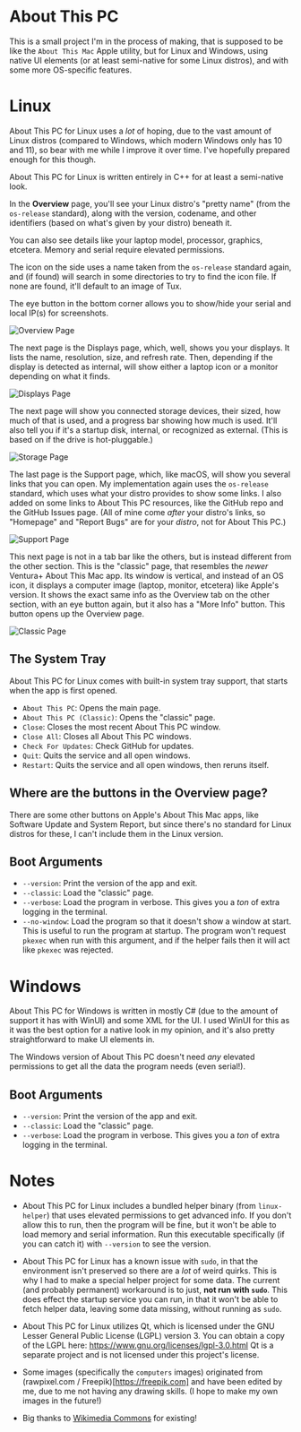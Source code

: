 # About This PC

This is a small project I'm in the process of making, that is supposed to be like the `About This Mac` Apple utility, but for Linux and Windows, using native UI elements (or at least semi-native for some Linux distros), and with some more OS-specific features.

# Linux

About This PC for Linux uses a *lot* of hoping, due to the vast amount of Linux distros (compared to Windows, which modern Windows only has 10 and 11), so bear with me while I improve it over time. I've hopefully prepared enough for this though.

About This PC for Linux is written entirely in C++ for at least a semi-native look.

In the **Overview** page, you'll see your Linux distro's "pretty name" (from the `os-release` standard), along with the version, codename, and other identifiers (based on what's given by your distro) beneath it.

You can also see details like your laptop model, processor, graphics, etcetera. Memory and serial require elevated permissions.

The icon on the side uses a name taken from the `os-release` standard again, and (if found) will search in some directories to try to find the icon file. If none are found, it'll default to an image of Tux.

The eye button in the bottom corner allows you to show/hide your serial and local IP(s) for screenshots.

![Overview Page](https://raw.githubusercontent.com/Calebh101/About-This-PC/master/Assets/screenshots/linux-page1.png)

The next page is the Displays page, which, well, shows you your displays. It lists the name, resolution, size, and refresh rate. Then, depending if the display is detected as internal, will show either a laptop icon or a monitor depending on what it finds.

![Displays Page](https://raw.githubusercontent.com/Calebh101/About-This-PC/master/Assets/screenshots/linux-page2.png)

The next page will show you connected storage devices, their sized, how much of that is used, and a progress bar showing how much is used. It'll also tell you if it's a startup disk, internal, or recognized as external. (This is based on if the drive is hot-pluggable.)

![Storage Page](https://raw.githubusercontent.com/Calebh101/About-This-PC/master/Assets/screenshots/linux-page3.png)

The last page is the Support page, which, like macOS, will show you several links that you can open. My implementation again uses the `os-release` standard, which uses what your distro provides to show some links. I also added on some links to About This PC resources, like the GitHub repo and the GitHub Issues page. (All of mine come *after* your distro's links, so "Homepage" and "Report Bugs" are for your *distro*, not for About This PC.)

![Support Page](https://raw.githubusercontent.com/Calebh101/About-This-PC/master/Assets/screenshots/linux-page4.png)

This next page is not in a tab bar like the others, but is instead different from the other section. This is the "classic" page, that resembles the *newer* Ventura+ About This Mac app. Its window is vertical, and instead of an OS icon, it displays a computer image (laptop, monitor, etcetera) like Apple's version. It shows the exact same info as the Overview tab on the other section, with an eye button again, but it also has a "More Info" button. This button opens up the Overview page.

![Classic Page](https://raw.githubusercontent.com/Calebh101/About-This-PC/master/Assets/screenshots/linux-classic.png)

## The System Tray

About This PC for Linux comes with built-in system tray support, that starts when the app is first opened.

- `About This PC`: Opens the main page.
- `About This PC (Classic)`: Opens the "classic" page.
- `Close`: Closes the most recent About This PC window.
- `Close All`: Closes all About This PC windows.
- `Check For Updates`: Check GitHub for updates.
- `Quit`: Quits the service and all open windows.
- `Restart`: Quits the service and all open windows, then reruns itself.

## Where are the buttons in the Overview page?

There are some other buttons on Apple's About This Mac apps, like Software Update and System Report, but since there's no standard for Linux distros for these, I can't include them in the Linux version.

## Boot Arguments

- `--version`: Print the version of the app and exit.
- `--classic`: Load the "classic" page.
- `--verbose`: Load the program in verbose. This gives you a *ton* of extra logging in the terminal.
- `--no-window`: Load the program so that it doesn't show a window at start. This is useful to run the program at startup. The program won't request `pkexec` when run with this argument, and if the helper fails then it will act like `pkexec` was rejected.

# Windows

About This PC for Windows is written in mostly C# (due to the amount of support it has with WinUI) and some XML for the UI. I used WinUI for this as it was the best option for a native look in my opinion, and it's also pretty straightforward to make UI elements in.

The Windows version of About This PC doesn't need *any* elevated permissions to get all the data the program needs (even serial!).

## Boot Arguments

- `--version`: Print the version of the app and exit.
- `--classic`: Load the "classic" page.
- `--verbose`: Load the program in verbose. This gives you a *ton* of extra logging in the terminal.

# Notes

- About This PC for Linux includes a bundled helper binary (from `linux-helper`) that uses elevated permissions to get advanced info. If you don't allow this to run, then the program will be fine, but it won't be able to load memory and serial information. Run this executable specifically (if you can catch it) with `--version` to see the version.

- About This PC for Linux has a known issue with `sudo`, in that the environment isn't preserved so there are a *lot* of weird quirks. This is why I had to make a special helper project for some data. The current (and probably permanent) workaround is to just, **not run with `sudo`**. This does effect the startup service you can run, in that it won't be able to fetch helper data, leaving some data missing, without running as `sudo`.

- About This PC for Linux utilizes Qt, which is licensed under the GNU Lesser General Public License (LGPL) version 3.
You can obtain a copy of the LGPL here: https://www.gnu.org/licenses/lgpl-3.0.html
Qt is a separate project and is not licensed under this project's license.

- Some images (specifically the `computers` images) originated from (rawpixel.com / Freepik)[https://freepik.com] and have been edited by me, due to me not having any drawing skills. (I hope to make my own images in the future!)

- Big thanks to [Wikimedia Commons](https://commons.wikimedia.org/) for existing!
